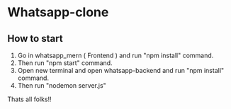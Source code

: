 # Whatsapp-clone

## How to start
1. Go in whatsapp_mern ( Frontend ) and run "npm install" command.
2. Then run "npm start" command.
3. Open new terminal and open whatsapp-backend and run "npm install" command.
4. Then run "nodemon server.js"

Thats all folks!!


